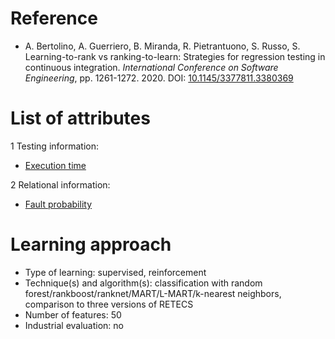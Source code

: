 # Reference

* A. Bertolino, A. Guerriero, B. Miranda, R. Pietrantuono, S. Russo, S. Learning-to-rank vs ranking-to-learn: Strategies for regression testing in continuous integration. *International Conference on Software Engineering*, pp. 1261-1272. 2020. DOI: [10.1145/3377811.3380369](https://doi.org/10.1145/3377811.3380369)

# List of attributes

1 Testing information:
* [Execution time](../../attributes/testing/test-case/execution/execution-time.md)

2 Relational information:
* [Fault probability](../../attributes/relational/fault/fault-probability.md)

# Learning approach

* Type of learning: supervised, reinforcement
* Technique(s) and algorithm(s): classification with random forest/rankboost/ranknet/MART/L-MART/k-nearest neighbors, comparison to three versions of RETECS
* Number of features: 50
* Industrial evaluation: no
